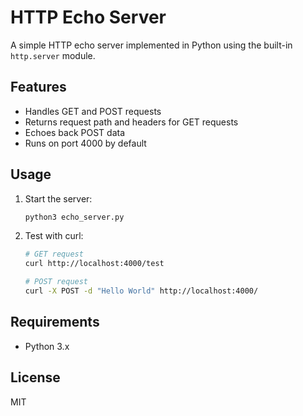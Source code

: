 # HTTP Echo Server

A simple HTTP echo server implemented in Python using the built-in `http.server` module.

## Features
- Handles GET and POST requests
- Returns request path and headers for GET requests
- Echoes back POST data
- Runs on port 4000 by default

## Usage

1. Start the server:
   ```bash
   python3 echo_server.py
   ```

2. Test with curl:
   ```bash
   # GET request
   curl http://localhost:4000/test

   # POST request
   curl -X POST -d "Hello World" http://localhost:4000/
   ```

## Requirements
- Python 3.x

## License
MIT